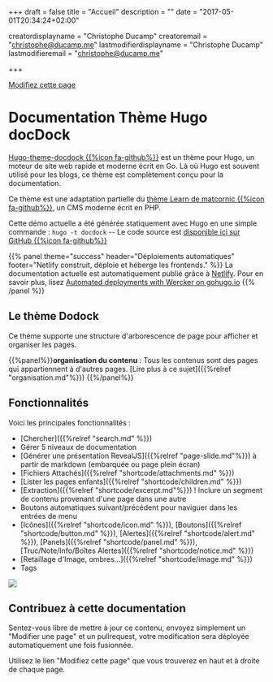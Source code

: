 +++
draft = false
title = "Accueil"
description = ""
date = "2017-05-01T20:34:24+02:00"


creatordisplayname = "Christophe Ducamp"
creatoremail = "christophe@ducamp.me"
lastmodifierdisplayname = "Christophe Ducamp"
lastmodifieremail = "christophe@ducamp.me"

+++

<span id="sidebar-toggle-span">
<a href="#" id="sidebar-toggle" data-sidebar-toggle=""><i class="fa fa-bars"></i></a>
</span>

<div id="top-github-link">
  <a class="github-link" href="https://github.com/ChristopheDucamp/docdock/edit/master/content/_index.md" target="blank">
    <i class="fa fa-code-fork"></i> Modifiez cette page</a>
</div>

# Documentation Thème Hugo docDock
[Hugo-theme-docdock {{%icon fa-github%}}](https://github.com/vjeantet/hugo-theme-docdock) est un thème pour Hugo, un moteur de site web rapide et moderne écrit en Go. Là où Hugo est souvent utilisé pour les blogs, ce thème est complètement conçu pour la documentation.

Ce thème est une adaptation partielle du [thème Learn de matcornic {{%icon fa-github%}}](https://github.com/matcornic/hugo-theme-learn), un CMS moderne écrit en PHP.

Cette démo actuelle a été générée statiquement avec Hugo en une simple commande : `hugo -t docdock` -- Le code source est [disponible ici sur GitHub {{%icon fa-github%}}](https://github.com/vjeantet/hugo-theme-docDock-doc)



{{% panel theme="success" header="Déploiements automatiques" footer="Netlify construit, déploie et héberge les frontends." %}}
La documentation actuelle est automatiquement publié grâce à [Netlify](https://www.netlify.com/).
Pour en savoir plus, lisez [Automated deployments with Wercker on gohugo.io](https://gohugo.io/tutorials/automated-deployments/)
{{% /panel %}}

## Le thème Dodock
Ce thème supporte une structure d'arborescence de page pour afficher et organiser les pages.

{{%panel%}}**organisation du contenu** : Tous les contenus sont des pages qui appartiennent à d'autres pages. [Lire plus à ce sujet]({{%relref "organisation.md"%}}) {{%/panel%}}

## Fonctionnalités
Voici les principales fonctionnalités :

* [Chercher]({{%relref "search.md" %}})
* Gérer 5 niveaux de documentation
* [Générer une présentation RevealJS]({{%relref "page-slide.md"%}}) à partir de markdown (embarquée ou page plein écran)
* [Fichiers Attachés]({{%relref "shortcode/attachments.md" %}})
* [Lister les pages enfants]({{%relref "shortcode/children.md" %}})
* [Extraction]({{%relref "shortcode/excerpt.md"%}}) ! Inclure un segment de contenu provenant d'une page dans une autre
* Boutons automatiques suivant/précédent pour naviguer dans les entrées de menu
* [Icônes]({{%relref "shortcode/icon.md" %}}), [Boutons]({{%relref "shortcode/button.md" %}}), [Alertes]({{%relref "shortcode/alert.md" %}}), [Panels]({{%relref "shortcode/panel.md" %}}), [Truc/Note/Info/Boîtes Alertes]({{%relref "shortcode/notice.md" %}})
* [Retaillage d'Image, ombres...]({{%relref "shortcode/image.md" %}})
* Tags

![](https://raw.githubusercontent.com/vjeantet/hugo-theme-docdock/master/images/tn.png?width=33pc&classes=border,shadow)

## Contribuez à cette documentation
Sentez-vous libre de mettre à jour ce contenu, envoyez simplement un "Modifier une page" et un pullrequest, votre modification sera déployée automatiquement une fois fusionnée.

Utilisez le lien "Modifiez cette page" que vous trouverez en haut et à droite de chaque page.